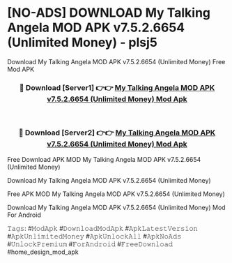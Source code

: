 # [NO-ADS] DOWNLOAD My Talking Angela MOD APK v7.5.2.6654 (Unlimited Money) - plsj5
Download My Talking Angela MOD APK v7.5.2.6654 (Unlimited Money) Free Mod APK

<div align="center">
<h3>🔴 Download [Server1] 👉👉 <a href="https://apk-comot.site?title=My_Talking_Angela_MOD_APK_v7.5.2.6654_(Unlimited_Money)">My Talking Angela MOD APK v7.5.2.6654 (Unlimited Money) Mod Apk</a></h3><br>

<h3>🔴 Download [Server2] 👉👉 <a href="https://apk-comot.site?title=My_Talking_Angela_MOD_APK_v7.5.2.6654_(Unlimited_Money)">My Talking Angela MOD APK v7.5.2.6654 (Unlimited Money) Mod Apk</a></h3>
</div>


Free Download APK MOD My Talking Angela MOD APK v7.5.2.6654 (Unlimited Money)

Download My Talking Angela MOD APK v7.5.2.6654 (Unlimited Money) 

Free APK MOD My Talking Angela MOD APK v7.5.2.6654 (Unlimited Money) 

Download My Talking Angela MOD APK v7.5.2.6654 (Unlimited Money) Mod For Android

𝚃𝚊𝚐𝚜: #𝙼𝚘𝚍𝙰𝚙𝚔 #𝙳𝚘𝚠𝚗𝚕𝚘𝚊𝚍𝙼𝚘𝚍𝙰𝚙𝚔 #𝙰𝚙𝚔𝙻𝚊𝚝𝚎𝚜𝚝𝚅𝚎𝚛𝚜𝚒𝚘𝚗 #𝙰𝚙𝚔𝚄𝚗𝚕𝚒𝚖𝚒𝚝𝚎𝚍𝙼𝚘𝚗𝚎𝚢 #𝙰𝚙𝚔𝚄𝚗𝚕𝚘𝚌𝚔𝙰𝚕𝚕 #𝙰𝚙𝚔𝙽𝚘𝙰𝚍𝚜 #𝚄𝚗𝚕𝚘𝚌𝚔𝙿𝚛𝚎𝚖𝚒𝚞𝚖 #𝙵𝚘𝚛𝙰𝚗𝚍𝚛𝚘𝚒𝚍 #𝙵𝚛𝚎𝚎𝙳𝚘𝚠𝚗𝚕𝚘𝚊𝚍 #home_design_mod_apk